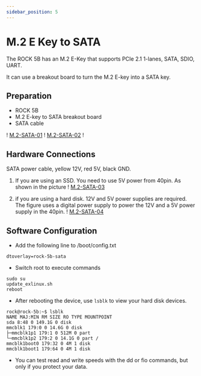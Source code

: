 ```yaml
---
sidebar_position: 5
---
```


# M.2 E Key to SATA

The ROCK 5B has an M.2 E-Key that supports PCIe 2.1 1-lanes, SATA, SDIO, UART.

It can use a breakout board to turn the M.2 E-key into a SATA key.

## Preparation

- ROCK 5B
- M.2 E-key to SATA breakout board
- SATA cable

! [M.2-SATA-01](/zh/img/rock5b/m2-sata-01.webp)
! [M.2-SATA-02](/zh/img/rock5b/m2-sata-02.webp) !

## Hardware Connections

SATA power cable, yellow 12V, red 5V, black GND.

1. If you are using an SSD. You need to use 5V power from 40pin. As shown in the picture
   ! [M.2-SATA-03](/zh/img/rock5b/m2-sata-03.webp)

2. if you are using a hard disk. 12V and 5V power supplies are required. The figure uses a digital power supply to power the 12V and a 5V power supply in the 40pin.
   ! [M.2-SATA-04](/zh/img/rock5b/m2-sata-04.webp)

## Software Configuration

- Add the following line to /boot/config.txt

```
dtoverlay=rock-5b-sata
```

- Switch root to execute commands

```
sudo su
update_exlinux.sh
reboot
```

- After rebooting the device, use `lsblk` to view your hard disk devices.

```
rock@rock-5b:~$ lsblk
NAME MAJ:MIN RM SIZE RO TYPE MOUNTPOINT
sda 8:48 0 149.1G 0 disk
mmcblk1 179:0 0 14.6G 0 disk
├─mmcblk1p1 179:1 0 512M 0 part
└─mmcblk1p2 179:2 0 14.1G 0 part /
mmcblk1boot0 179:32 0 4M 1 disk
mmcblk1boot1 179:64 0 4M 1 disk
```

- You can test read and write speeds with the dd or fio commands, but only if you protect your data.
